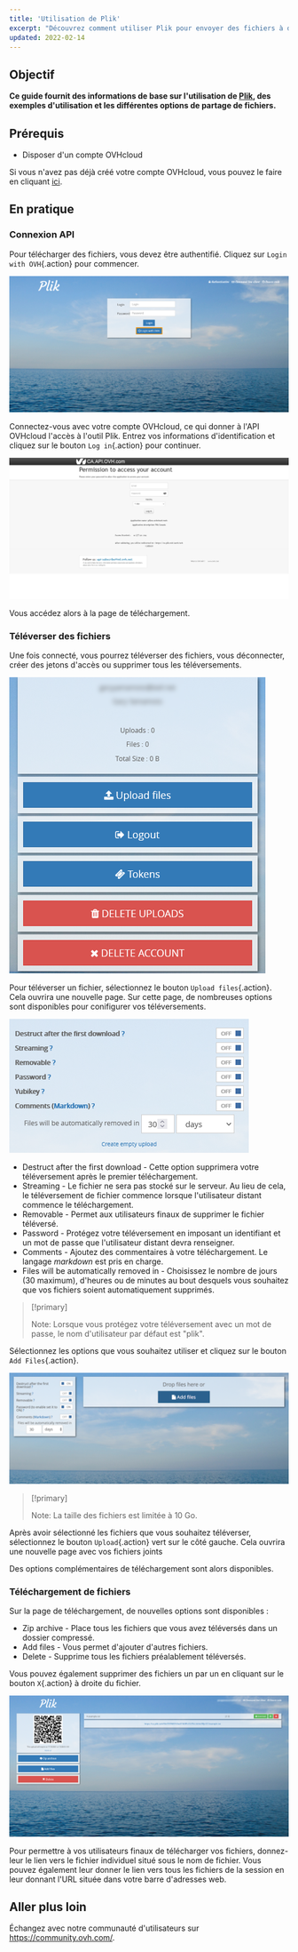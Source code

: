 ```yaml
---
title: 'Utilisation de Plik'
excerpt: "Découvrez comment utiliser Plik pour envoyer des fichiers à d'autres personnes"
updated: 2022-02-14
---
```


## Objectif

**Ce guide fournit des informations de base sur l'utilisation de [Plik](https://ca.plik.ovh/#/), des exemples d'utilisation et les différentes options de partage de fichiers.**

## Prérequis

- Disposer d'un compte OVHcloud

Si vous n'avez pas déjà créé votre compte OVHcloud, vous pouvez le faire en cliquant [ici](https://ca.ovh.com/auth/?action=gotomanager&from=https://www.ovh.com/ca/fr/&ovhSubsidiary=qc).

## En pratique

### Connexion API

Pour télécharger des fichiers, vous devez être authentifié. Cliquez sur `Login with OVH`{.action} pour commencer.

![login](images/plik-login.png)

Connectez-vous avec votre compte OVHcloud, ce qui donner à l'API OVHcloud l'accès à l'outil Plik. Entrez vos informations d'identification et cliquez sur le bouton `Log in`{.action} pour continuer.

![API](images/api-login.png)

Vous accédez alors à la page de téléchargement.

### Téléverser des fichiers

 Une fois connecté, vous pourrez téléverser des fichiers, vous déconnecter, créer des jetons d'accès ou supprimer tous les téléversements.

![upload](images/plik-upload.png)

Pour téléverser un fichier, sélectionnez le bouton `Upload files`{.action}. Cela ouvrira une nouvelle page. Sur cette page, de nombreuses options sont disponibles pour conifigurer vos téléversements.

![upload options](images/plik-upload-options.png)

- Destruct after the first download - Cette option supprimera votre téléversement après le premier téléchargement.
- Streaming - Le fichier ne sera pas stocké sur le serveur. Au lieu de cela, le téléversement de fichier commence lorsque l'utilisateur distant commence le téléchargement.
- Removable - Permet aux utilisateurs finaux de supprimer le fichier téléversé.
- Password - Protégez votre téléversement en imposant un identifiant et un mot de passe que l'utilisateur distant devra renseigner.
- Comments - Ajoutez des commentaires à votre téléchargement. Le langage *markdown* est pris en charge.
- Files will be automatically removed in - Choisissez le nombre de jours (30 maximum), d'heures ou de minutes au bout desquels vous souhaitez que vos fichiers soient automatiquement supprimés.

> [!primary]
>
> Note: Lorsque vous protégez votre téléversement avec un mot de passe, le nom d'utilisateur par défaut est "plik".
>

Sélectionnez les options que vous souhaitez utiliser et cliquez sur le bouton `Add Files`{.action}.

![add files](images/plik-add-files.png)

> [!primary]
>
> Note: La taille des fichiers est limitée à 10 Go.
>

Après avoir sélectionné les fichiers que vous souhaitez téléverser, sélectionnez le bouton `Upload`{.action} vert sur le côté gauche. Cela ouvrira une nouvelle page avec vos fichiers joints

Des options complémentaires de téléchargement sont alors disponibles.

### Téléchargement de fichiers

Sur la page de téléchargement, de nouvelles options sont disponibles :

- Zip archive - Place tous les fichiers que vous avez téléversés dans un dossier compressé.
- Add files - Vous permet d'ajouter d'autres fichiers.
- Delete - Supprime tous les fichiers préalablement téléversés.

Vous pouvez également supprimer des fichiers un par un en cliquant sur le bouton `X`{.action} à droite du fichier.

![download file](images/plik-download.png)

Pour permettre à vos utilisateurs finaux de télécharger vos fichiers, donnez-leur le lien vers le fichier individuel situé sous le nom de fichier. Vous pouvez également leur donner le lien vers tous les fichiers de la session en leur donnant l'URL située dans votre barre d'adresses web.

## Aller plus loin

Échangez avec notre communauté d'utilisateurs sur <https://community.ovh.com/>.
